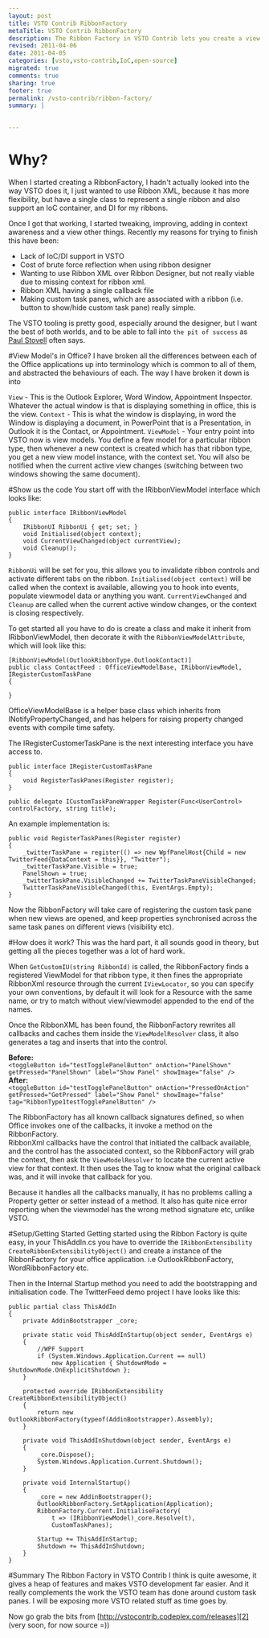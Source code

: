 ```yaml
---
layout: post
title: VSTO Contrib RibbonFactory
metaTitle: VSTO Contrib RibbonFactory
description: The Ribbon Factory in VSTO Contrib lets you create a view model for each Ribbon, with wpf like binding, context and DI/IoC support!
revised: 2011-04-06
date: 2011-04-05
categories: [vsto,vsto-contrib,IoC,open-source]
migrated: true
comments: true
sharing: true
footer: true
permalink: /vsto-contrib/ribbon-factory/
summary: | 
  

---
```

# Why?
When I started creating a RibbonFactory, I hadn't actually looked into the way VSTO does it, I just wanted to use Ribbon XML, because it has more flexibility, but have a single class to represent a single ribbon and also support an IoC container, and DI for my ribbons.

Once I got that working, I started tweaking, improving, adding in context awareness and a view other things. Recently my reasons for trying to finish this have been:

 - Lack of IoC/DI support in VSTO
 - Cost of brute force reflection when using ribbon designer
 - Wanting to use Ribbon XML over Ribbon Designer, but not really viable due to missing context for ribbon xml.
 - Ribbon XML having a single callback file
 - Making custom task panes, which are associated with a ribbon (i.e. button to show/hide custom task pane) really simple.

The VSTO tooling is pretty good, especially around the designer, but I want the best of both worlds, and to be able to fall into `the pit of success` as [Paul Stovell][1] often says.
<!-- more -->
#View Model's in Office?
I have broken all the differences between each of the Office applications up into terminology which is common to all of them, and abstracted the behaviours of each. The way I have broken it down is into

`View` - This is the Outlook Explorer, Word Window, Appointment Inspector. Whatever the actual window is that is displaying something in office, this is the view.
`Context` - This is what the window is displaying, in word the Window is displaying a document, in PowerPoint that is a Presentation, in Outlook it is the Contact, or Appointment.
`ViewModel` - Your entry point into VSTO now is view models. You define a few model for a particular ribbon type, then whenever a new context is created which has that ribbon type, you get a new view model instance, with the context set. You will also be notified when the current active view changes (switching between two windows showing the same document).

#Show us the code
You start off with the IRibbonViewModel interface which looks like:

    public interface IRibbonViewModel
    {
        IRibbonUI RibbonUi { get; set; }
        void Initialised(object context);
        void CurrentViewChanged(object currentView);
        void Cleanup();
    }

`RibbonUi` will be set for you, this allows you to invalidate ribbon controls and activate different tabs on the ribbon. 
`Initialised(object context)` will be called when the context is available, allowing you to hook into events, populate viewmodel data or anything you want. `CurrentViewChanged` and `Cleanup` are called when the current active window changes, or the context is closing respectively.

To get started all you have to do is create a class and make it inherit from IRibbonViewModel, then decorate it with the `RibbonViewModelAttribute`, which will look like this:

    [RibbonViewModel(OutlookRibbonType.OutlookContact)]
    public class ContactFeed : OfficeViewModelBase, IRibbonViewModel, IRegisterCustomTaskPane
    {

    }

OfficeViewModelBase is a helper base class which inherits from INotifyPropertyChanged, and has helpers for raising property changed events with compile time safety.

The IRegisterCustomerTaskPane is the next interesting interface you have access to.

    public interface IRegisterCustomTaskPane
    {
        void RegisterTaskPanes(Register register);
    }

    public delegate ICustomTaskPaneWrapper Register(Func<UserControl> controlFactory, string title);

An example implementation is:

    public void RegisterTaskPanes(Register register)
    {
        _twitterTaskPane = register(() => new WpfPanelHost{Child = new TwitterFeed{DataContext = this}}, "Twitter");
        _twitterTaskPane.Visible = true;
        PanelShown = true;
        _twitterTaskPane.VisibleChanged += TwitterTaskPaneVisibleChanged;
        TwitterTaskPaneVisibleChanged(this, EventArgs.Empty);
    }

Now the RibbonFactory will take care of registering the custom task pane when new views are opened, and keep properties synchronised across the same task panes on different views (visibility etc).

#How does it work?
This was the hard part, it all sounds good in theory, but getting all the pieces together was a lot of hard work.

When `GetCustomIU(string RibbonId)` is called, the RibbonFactory finds a registered ViewModel for that ribbon type, it then fines the appropriate RibbonXml resource through the current `IViewLocator`, so you can specify your own conventions, by default it will look for a Resource with the same name, or try to match without view/viewmodel appended to the end of the names.

Once the RibbonXML has been found, the RibbonFactory rewrites all callbacks and caches them inside the `ViewModelResolver` class, it also generates a tag and inserts that into the control. 

**Before:**  
`<toggleButton id="testTogglePanelButton" onAction="PanelShown" getPressed="PanelShown" label="Show Panel" showImage="false" />`  
**After:**  
`<toggleButton id="testTogglePanelButton" onAction="PressedOnAction" getPressed="GetPressed" label="Show Panel" showImage="false" tag="RibbonType1testTogglePanelButton" />`  

The RibbonFactory has all known callback signatures defined, so when Office invokes one of the callbacks, it invoke a method on the RibbonFactory.  
RibbonXml callbacks have the control that initiated the callback available, and the control has the associated context, so the RibbonFactory will grab the context, then ask the `ViewModelResolver` to locate the current active view for that context. It then uses the Tag to know what the original callback was, and it will invoke that callback for you.

Because it handles all the callbacks manually, it has no problems calling a Property getter or setter instead of a method. It also has quite nice error reporting when the viewmodel has the wrong method signature etc, unlike VSTO.

#Setup/Getting Started
Getting started using the Ribbon Factory is quite easy, in your ThisAddIn.cs you have to override the `IRibbonExtensibility CreateRibbonExtensibilityObject()` and create a instance of the RibbonFactory for your office application. i.e OutlookRibbonFactory, WordRibbonFactory etc. 

Then in the Internal Startup method you need to add the bootstrapping and initialisation code. The TwitterFeed demo project I have looks like this:

    public partial class ThisAddIn
    {
        private AddinBootstrapper _core;

        private static void ThisAddInStartup(object sender, EventArgs e)
        {
            //WPF Support
            if (System.Windows.Application.Current == null)
                new Application { ShutdownMode = ShutdownMode.OnExplicitShutdown };
        }

        protected override IRibbonExtensibility CreateRibbonExtensibilityObject()
        {
            return new OutlookRibbonFactory(typeof(AddinBootstrapper).Assembly);
        }

        private void ThisAddInShutdown(object sender, EventArgs e)
        {
            _core.Dispose();
            System.Windows.Application.Current.Shutdown();
        }

        private void InternalStartup()
        {
            _core = new AddinBootstrapper();
            OutlookRibbonFactory.SetApplication(Application);
            RibbonFactory.Current.InitialiseFactory(
                t => (IRibbonViewModel)_core.Resolve(t),
                CustomTaskPanes);

            Startup += ThisAddInStartup;
            Shutdown += ThisAddInShutdown;
        }
    }

#Summary
The Ribbon Factory in VSTO Contrib I think is quite awesome, it gives a heap of features and makes VSTO development far easier. And it really complements the work the VSTO team has done around custom task panes. I will be exposing more VSTO related stuff as time goes by.

Now go grab the bits from [http://vstocontrib.codeplex.com/releases][2] (very soon, for now source =))


  [1]: http://www.paulstovell.com/
  [2]: http://vstocontrib.codeplex.com/releases